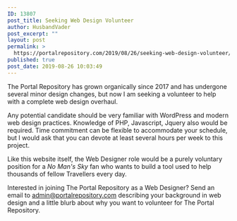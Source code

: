 ```yaml
---
ID: 13807
post_title: Seeking Web Design Volunteer
author: HusbandVader
post_excerpt: ""
layout: post
permalink: >
  https://portalrepository.com/2019/08/26/seeking-web-design-volunteer/
published: true
post_date: 2019-08-26 10:03:49
---
```

The Portal Repository has grown organically since 2017 and has undergone several minor design changes, but now I am seeking a volunteer to help with a complete web design overhaul.

Any potential candidate should be very familiar with WordPress and modern web design practices. Knowledge of PHP, Javascript, Jquery also would be required. Time commitment can be flexible to accommodate your schedule, but I would ask that you can devote at least several hours per week to this project.

Like this website itself, the Web Designer role would be a purely voluntary position for a <em>No Man's Sky</em> fan who wants to build a tool used to help thousands of fellow Travellers every day.

Interested in joining The Portal Repository as a Web Designer? Send an email to <a href="mailto:admin@portalrepository.com">admin@portalrepository.com</a> describing your background in web design and a little blurb about why you want to volunteer for The Portal Repository.